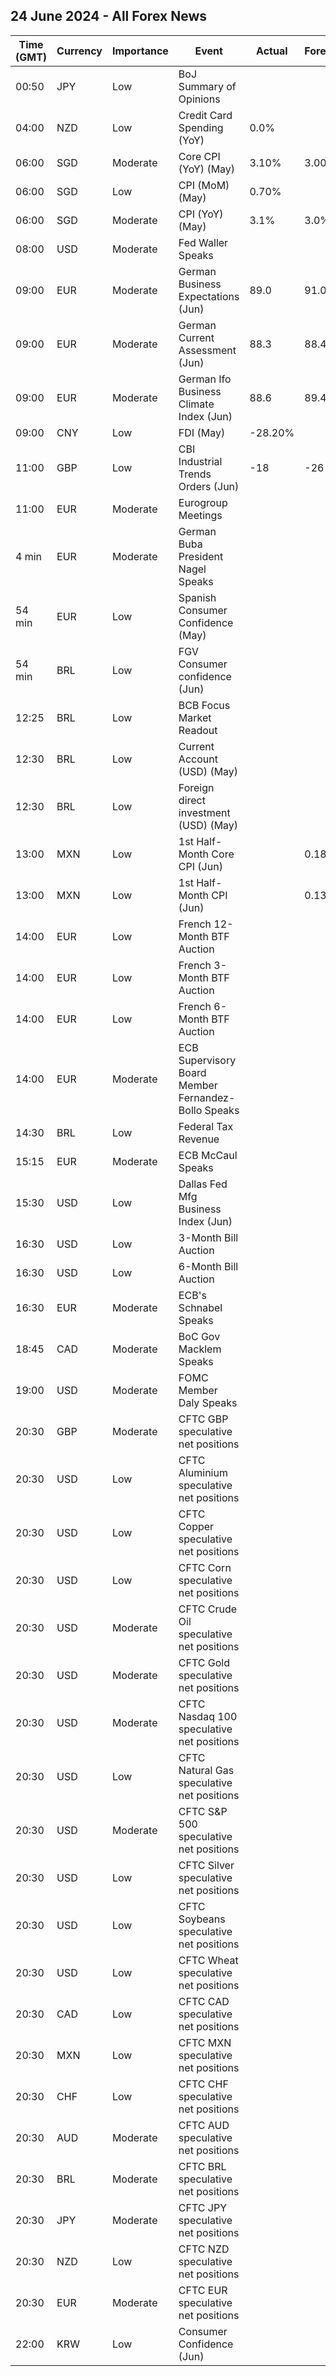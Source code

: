 ## 24 June 2024 - All Forex News

| Time (GMT) | Currency | Importance | Event | Actual | Forecast | Previous |
|------|----------|------------|-------|--------|----------|----------|
| 00:50 | JPY | Low | BoJ Summary of Opinions |  |  |  |
| 04:00 | NZD | Low | Credit Card Spending (YoY) | 0.0% |  | -0.8% |
| 06:00 | SGD | Moderate | Core CPI (YoY) (May) | 3.10% | 3.00% | 3.10% |
| 06:00 | SGD | Low | CPI (MoM) (May) | 0.70% |  | 0.10% |
| 06:00 | SGD | Moderate | CPI (YoY) (May) | 3.1% | 3.0% | 2.7% |
| 08:00 | USD | Moderate | Fed Waller Speaks |  |  |  |
| 09:00 | EUR | Moderate | German Business Expectations (Jun) | 89.0 | 91.0 | 90.3 |
| 09:00 | EUR | Moderate | German Current Assessment (Jun) | 88.3 | 88.4 | 88.3 |
| 09:00 | EUR | Moderate | German Ifo Business Climate Index (Jun) | 88.6 | 89.4 | 89.3 |
| 09:00 | CNY | Low | FDI (May) | -28.20% |  | -27.90% |
| 11:00 | GBP | Low | CBI Industrial Trends Orders (Jun) | -18 | -26 | -33 |
| 11:00 | EUR | Moderate | Eurogroup Meetings |  |  |  |
| 4 min | EUR | Moderate | German Buba President Nagel Speaks |  |  |  |
| 54 min | EUR | Low | Spanish Consumer Confidence (May) |  |  | 84.5 |
| 54 min | BRL | Low | FGV Consumer confidence (Jun) |  |  | 89.2 |
| 12:25 | BRL | Low | BCB Focus Market Readout |  |  |  |
| 12:30 | BRL | Low | Current Account (USD) (May) |  |  | -2.50B |
| 12:30 | BRL | Low | Foreign direct investment (USD) (May) |  |  | 3.90B |
| 13:00 | MXN | Low | 1st Half-Month Core CPI (Jun) |  | 0.18% | 0.15% |
| 13:00 | MXN | Low | 1st Half-Month CPI (Jun) |  | 0.13% | -0.21% |
| 14:00 | EUR | Low | French 12-Month BTF Auction |  |  | 3.452% |
| 14:00 | EUR | Low | French 3-Month BTF Auction |  |  | 3.703% |
| 14:00 | EUR | Low | French 6-Month BTF Auction |  |  | 3.643% |
| 14:00 | EUR | Moderate | ECB Supervisory Board Member Fernandez-Bollo Speaks |  |  |  |
| 14:30 | BRL | Low | Federal Tax Revenue |  |  | 228.90B |
| 15:15 | EUR | Moderate | ECB McCaul Speaks |  |  |  |
| 15:30 | USD | Low | Dallas Fed Mfg Business Index (Jun) |  |  | -19.4 |
| 16:30 | USD | Low | 3-Month Bill Auction |  |  | 5.250% |
| 16:30 | USD | Low | 6-Month Bill Auction |  |  | 5.150% |
| 16:30 | EUR | Moderate | ECB's Schnabel Speaks |  |  |  |
| 18:45 | CAD | Moderate | BoC Gov Macklem Speaks |  |  |  |
| 19:00 | USD | Moderate | FOMC Member Daly Speaks |  |  |  |
| 20:30 | GBP | Moderate | CFTC GBP speculative net positions |  |  | 52.1K |
| 20:30 | USD | Low | CFTC Aluminium speculative net positions |  |  | 1.1K |
| 20:30 | USD | Low | CFTC Copper speculative net positions |  |  | 61.3K |
| 20:30 | USD | Low | CFTC Corn speculative net positions |  |  | -101.0K |
| 20:30 | USD | Moderate | CFTC Crude Oil speculative net positions |  |  | 233.5K |
| 20:30 | USD | Moderate | CFTC Gold speculative net positions |  |  | 233.9K |
| 20:30 | USD | Moderate | CFTC Nasdaq 100 speculative net positions |  |  | -8.0K |
| 20:30 | USD | Low | CFTC Natural Gas speculative net positions |  |  | -102.8K |
| 20:30 | USD | Moderate | CFTC S&P 500 speculative net positions |  |  | -111.4K |
| 20:30 | USD | Low | CFTC Silver speculative net positions |  |  | 51.7K |
| 20:30 | USD | Low | CFTC Soybeans speculative net positions |  |  | -56.3K |
| 20:30 | USD | Low | CFTC Wheat speculative net positions |  |  | -25.0K |
| 20:30 | CAD | Low | CFTC CAD speculative net positions |  |  | -129.5K |
| 20:30 | MXN | Low | CFTC MXN speculative net positions |  |  | 119.0K |
| 20:30 | CHF | Low | CFTC CHF speculative net positions |  |  | -42.9K |
| 20:30 | AUD | Moderate | CFTC AUD speculative net positions |  |  | -64.8K |
| 20:30 | BRL | Moderate | CFTC BRL speculative net positions |  |  | -24.6K |
| 20:30 | JPY | Moderate | CFTC JPY speculative net positions |  |  | -138.6K |
| 20:30 | NZD | Low | CFTC NZD speculative net positions |  |  | 11.0K |
| 20:30 | EUR | Moderate | CFTC EUR speculative net positions |  |  | 43.6K |
| 22:00 | KRW | Low | Consumer Confidence (Jun) |  |  | 98.4 |

